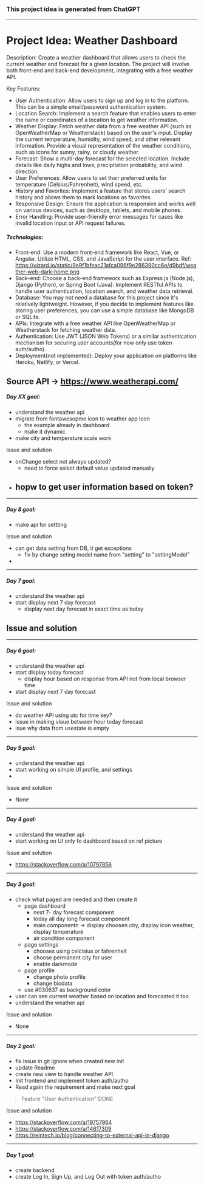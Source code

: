 ### This project idea is generated from ChatGPT
---
# Project Idea: Weather Dashboard

Description:
Create a weather dashboard that allows users to check the current weather and forecast for a given location. The project will involve both front-end and back-end development, integrating with a free weather API.

Key Features:

- User Authentication:
  Allow users to sign up and log in to the platform. This can be a simple email/password authentication system.
- Location Search:
  Implement a search feature that enables users to enter the name or coordinates of a location to get weather information.
- Weather Display:
  Fetch weather data from a free weather API (such as OpenWeatherMap or Weatherstack) based on the user's input.
  Display the current temperature, humidity, wind speed, and other relevant information.
  Provide a visual representation of the weather conditions, such as icons for sunny, rainy, or cloudy weather.
- Forecast:
  Show a multi-day forecast for the selected location.
  Include details like daily highs and lows, precipitation probability, and wind direction.
- User Preferences:
  Allow users to set their preferred units for temperature (Celsius/Fahrenheit), wind speed, etc.
- History and Favorites:
  Implement a feature that stores users' search history and allows them to mark locations as favorites.
- Responsive Design:
  Ensure the application is responsive and works well on various devices, such as desktops, tablets, and mobile phones.
- Error Handling: 
  Provide user-friendly error messages for cases like invalid location input or API request failures.

##### Technologies:

- Front-end:
  Use a modern front-end framework like React, Vue, or Angular.
  Utilize HTML, CSS, and JavaScript for the user interface.
  Ref: https://uizard.io/static/9e9f1bfeac21afca096f9e286390cc6e/d9bdf/weather-web-dark-home.png
- Back-end:
  Choose a back-end framework such as Express.js (Node.js), Django (Python), or Spring Boot (Java). 
  Implement RESTful APIs to handle user authentication, location search, and weather data retrieval.
- Database:
  You may not need a database for this project since it's relatively lightweight. However, if you decide to implement features like storing user preferences, you can use a simple database like MongoDB or SQLite.
- APIs:
  Integrate with a free weather API like OpenWeatherMap or Weatherstack for fetching weather data.
- Authentication:
  Use JWT (JSON Web Tokens) or a similar authentication mechanism for securing user accounts(for now only use token auth/autho).
- Deployment(not implemented):
  Deploy your application on platforms like Heroku, Netlify, or Vercel.

Source API -> https://www.weatherapi.com/
---
##### Day XX goal:
- understand the weather api
- migrate from fontawesopme icon to weather app icon
  - the example already in dashboard
  - make it dynamic
- make city and temperature scale work
  
Issue and solution
- onChange select not always updated?
  - need to force select defautl value updated manually
- hopw to get user information based on token?
  - 
---
##### Day 8 goal:
- make api for settting
  
Issue and solution
- can get data setting from DB, it get exceptions
  - fix by change seting model name from "setting" to "settingModel"
- 

---
##### Day 7 goal:
- understand the weather api
- start display next 7 day forecast
  - display next day forecast in exact time as today

Issue and solution
- 

---
##### Day 6 goal:
- understand the weather api
- start display today forecast
  - display hour based on response from API not from local browser time
- start display next 7 day forecast

Issue and solution
- do weather API using utc for time key?
- issue in making vlaue between hour today forecast
- isue why data from usestate is empty

---
##### Day 5 goal:
- understand the weather api
- start working on simple UI  profile, and settings
- 

Issue and solution
- None
  
---
##### Day 4 goal:
- understand the weather api
- start working on UI only fo dashboard based on ref picture


Issue and solution
- https://stackoverflow.com/a/10797856

---
##### Day 3 goal:
- check what paged are needed and then create it
  - page dashboard
    - next 7- day forecast component
    - today all day long forecast component
    - main componentn -> display choosen city, display icon weather, display temperature
    - air condition component
  - page settings
    - chooses using celcisius or fahrenheit
    - choose permanent city for user
    - enable darkmode
  - page profile
    - change photo profile
    - change biodata
  - use #030637 as background color
- user can see current weather based on location and forecasted it too
- understand the weather api


Issue and solution
- None

---
##### Day 2 goal:
- fix issue in git ignore when created new init
- update Readme
- create new view to handle weather API
- Init frontend and implement token auth/autho
- Read again the requirement and make next goal

> Feature "User Authentication" DONE

Issue and solution

- https://stackoverflow.com/a/19757964
- https://stackoverflow.com/a/14617309
- https://reintech.io/blog/connecting-to-external-api-in-django

---
##### Day 1 goal:
- create backend
- create Log In, Sign Up, and Log Out with token auth/autho
